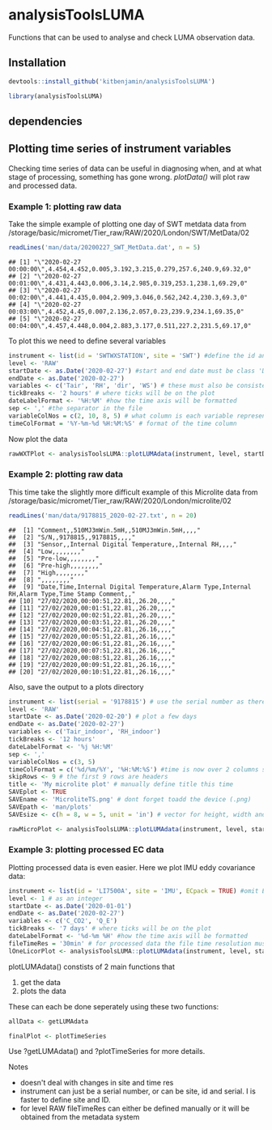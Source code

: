 # analysisToolsLUMA

Functions that can be used to analyse and check LUMA observation data.

## Installation


```r
devtools::install_github('kitbenjamin/analysisToolsLUMA') 

library(analysisToolsLUMA)
```
## dependencies


## Plotting time series of instrument variables

Checking time series of data can be useful in diagnosing when, and at what stage of processing, something has gone wrong. *plotData()* will plot raw and processed data.

### Example 1: plotting raw data

Take the simple example of plotting one day of SWT metdata data from /storage/basic/micromet/Tier_raw/RAW/2020/London/SWT/MetData/02


```r
readLines('man/data/20200227_SWT_MetData.dat', n = 5)
```

```
## [1] "\"2020-02-27 00:00:00\",4.454,4.452,0.005,3.192,3.215,0.279,257.6,240.9,69.32,0"
## [2] "\"2020-02-27 00:01:00\",4.431,4.443,0.006,3.14,2.985,0.319,253.1,238.1,69.29,0" 
## [3] "\"2020-02-27 00:02:00\",4.441,4.435,0.004,2.909,3.046,0.562,242.4,230.3,69.3,0" 
## [4] "\"2020-02-27 00:03:00\",4.452,4.45,0.007,2.136,2.057,0.23,239.9,234.1,69.35,0"  
## [5] "\"2020-02-27 00:04:00\",4.457,4.448,0.004,2.883,3.177,0.511,227.2,231.5,69.17,0"
```
To plot this we need to define several variables


```r
instrument <- list(id = 'SWTWXSTATION', site = 'SWT') #define the id and site as it's listed on the metadata site
level <- 'RAW' 
startDate <- as.Date('2020-02-27') #start and end date must be class 'Date'
endDate <- as.Date('2020-02-27')
variables <- c('Tair', 'RH', 'dir', 'WS') # these must also be consistent with the metadata system
tickBreaks <- '2 hours' # where ticks will be on the plot
dateLabelFormat <- '%H:%M' #how the time axis will be formatted
sep <- ',' #the separator in the file
variableColNos = c(2, 10, 8, 5) # what column is each variable represented by
timeColFormat = '%Y-%m-%d %H:%M:%S' # format of the time column
```
Now plot the data


```r
rawWXTPlot <- analysisToolsLUMA::plotLUMAdata(instrument, level, startDate, endDate, variables, tickBreaks, dateLabelFormat, sep = sep, variableColNos = variableColNos, timeColFormat = timeColFormat) 
```


### Example 2: plotting raw data

This time take the slightly more difficult example of this Microlite data from /storage/basic/micromet/Tier_raw/RAW/2020/London/microlite/02


```r
readLines('man/data/9178815_2020-02-27.txt', n = 20)
```

```
##  [1] "Comment,,510MJ3mWin.5mH,,510MJ3mWin.5mH,,,,"                                                  
##  [2] "S/N,,9178815,,9178815,,,,"                                                                    
##  [3] "Sensor,,Internal Digital Temperature,,Internal RH,,,,"                                        
##  [4] "Low,,,,,,,,"                                                                                  
##  [5] "Pre-low,,,,,,,,"                                                                              
##  [6] "Pre-high,,,,,,,,"                                                                             
##  [7] "High,,,,,,,,"                                                                                 
##  [8] ",,,,,,,,"                                                                                     
##  [9] "Date,Time,Internal Digital Temperature,Alarm Type,Internal RH,Alarm Type,Time Stamp Comment,,"
## [10] "27/02/2020,00:00:51,22.81,,26.20,,,,"                                                         
## [11] "27/02/2020,00:01:51,22.81,,26.20,,,,"                                                         
## [12] "27/02/2020,00:02:51,22.81,,26.20,,,,"                                                         
## [13] "27/02/2020,00:03:51,22.81,,26.20,,,,"                                                         
## [14] "27/02/2020,00:04:51,22.81,,26.16,,,,"                                                         
## [15] "27/02/2020,00:05:51,22.81,,26.16,,,,"                                                         
## [16] "27/02/2020,00:06:51,22.81,,26.16,,,,"                                                         
## [17] "27/02/2020,00:07:51,22.81,,26.16,,,,"                                                         
## [18] "27/02/2020,00:08:51,22.81,,26.16,,,,"                                                         
## [19] "27/02/2020,00:09:51,22.81,,26.16,,,,"                                                         
## [20] "27/02/2020,00:10:51,22.81,,26.16,,,,"
```

Also, save the output to a plots directory


```r
instrument <- list(serial = '9178815') # use the serial number as there's multiple microlites at its site. Equally valid is instrument <- list(id = 'MICROLITE', site = 'BMH', serial = '9178815')
level <- 'RAW' 
startDate <- as.Date('2020-02-20') # plot a few days 
endDate <- as.Date('2020-02-27')
variables <- c('Tair_indoor', 'RH_indoor') 
tickBreaks <- '12 hours' 
dateLabelFormat <- '%j %H:%M' 
sep <- ',' 
variableColNos = c(3, 5) 
timeColFormat = c('%d/%m/%Y', '%H:%M:%S') #time is now over 2 columns so timeColFormat must be a vector
skipRows <- 9 # the first 9 rows are headers
title <- 'My microlite plot' # manually define title this time
SAVEplot <- TRUE
SAVEname <- 'MicroliteTS.png' # dont forget toadd the device (.png)
SAVEpath <- 'man/plots'
SAVEsize <- c(h = 8, w = 5, unit = 'in') # vector for height, width and unit. 
```


```r
rawMicroPlot <- analysisToolsLUMA::plotLUMAdata(instrument, level, startDate, endDate, variables, tickBreaks, dateLabelFormat, sep = sep, variableColNos = variableColNos, timeColFormat = timeColFormat, skipRows = skipRows, title = title, SAVEplot = SAVEplot, SAVEname = SAVEname, SAVEpath = SAVEpath, SAVEsize = SAVEsize) 
```

### Example 3: plotting processed EC data

Plotting processed data is even easier.
Here we plot IMU eddy covariance data:


```r
instrument <- list(id = 'LI7500A', site = 'IMU', ECpack = TRUE) #omit EC pack to plot non-ECpack data 
level <- 1 # as an integer
startDate <- as.Date('2020-01-01') 
endDate <- as.Date('2020-02-27')
variables <- c('C_CO2', 'Q_E') 
tickBreaks <- '7 days' # where ticks will be on the plot
dateLabelFormat <- '%d-%m %H' #how the time axis will be formatted
fileTimeRes = '30min' # for processed data the file time resolution must be manually defined as there's often several options.
lOneLicorPlot <- analysisToolsLUMA::plotLUMAdata(instrument, level, startDate, endDate, variables, tickBreaks, dateLabelFormat, fileTimeRes) 
```

plotLUMAdata() constists of 2 main functions that
1. get the data
2. plots the data

These can each be done seperately using these two functions:

```r
allData <- getLUMAdata

finalPlot <- plotTimeSeries
```

Use ?getLUMAdata() and ?plotTimeSeries for more details.

Notes
* doesn't deal with changes in site and time res
* instrument can just be a serial number, or can be site, id and serial. I is faster to define site and ID.
* for level RAW fileTimeRes can either be defined manually or it will be obtained from the metadata system

